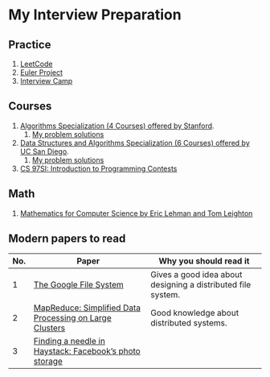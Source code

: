 # My Interview Preparation 

## Practice

1. [LeetCode](LeetCode)
2. [Euler Project](Euler)
3. [Interview Camp](InterviewCamp)

## Courses
1. [Algorithms Specialization (4 Courses) offered by Stanford](https://www.coursera.org/specializations/algorithms). 
    1. [My problem solutions](Coursera/Stanford-Algorithms-Specialization)
2. [Data Structures and Algorithms Specialization (6 Courses) offered by UC San Diego](https://www.coursera.org/specializations/data-structures-algorithms). 
    1. [My problem solutions](Coursera/UCSD-Data-Structures-and-Algorithms-Specialization)
3. [CS 97SI: Introduction to Programming Contests](http://web.stanford.edu/class/cs97si)

## Math
1. [Mathematics for Computer Science by Eric Lehman and Tom Leighton](https://www.cs.princeton.edu/courses/archive/fall06/cos341/handouts/mathcs.pdf)

## Modern papers to read

| No. | Paper | Why you should read it |
|-----|--------------|----------|
| 1 | [The Google File System](https://static.googleusercontent.com/media/research.google.com/en//archive/gfs-sosp2003.pdf) |Gives a good idea about designing a distributed file system.|
| 2 | [MapReduce: Simplified Data Processing on Large Clusters](https://static.googleusercontent.com/media/research.google.com/en//archive/mapreduce-osdi04.pdf)| Good knowledge about distributed systems.|
| 3 | [Finding a needle in Haystack: Facebook’s photo storage](https://research.fb.com/publications/finding-a-needle-in-haystack-facebooks-photo-storage/)| |